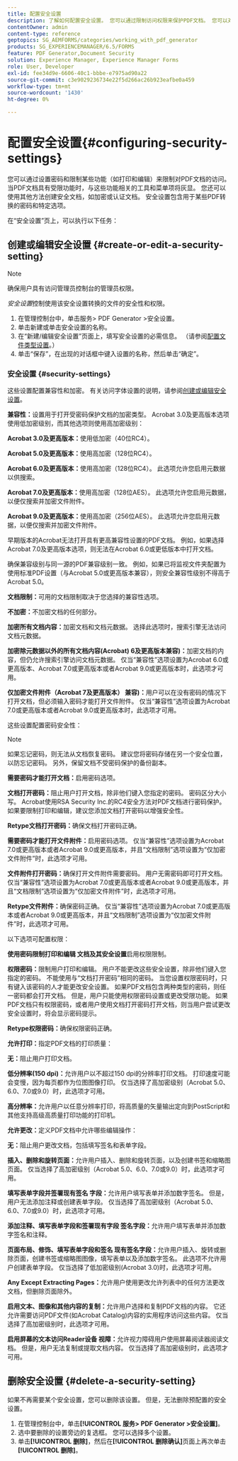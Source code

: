 ```yaml
---
title: 配置安全设置
description: 了解如何配置安全设置。 您可以通过限制访问权限来保护PDF文档。 您可以对文档进行加密、认证或密码保护。
contentOwner: admin
content-type: reference
geptopics: SG_AEMFORMS/categories/working_with_pdf_generator
products: SG_EXPERIENCEMANAGER/6.5/FORMS
feature: PDF Generator,Document Security
solution: Experience Manager, Experience Manager Forms
role: User, Developer
exl-id: fee34d9e-6606-40c1-bbbe-e7975ad90a22
source-git-commit: c3e9029236734e22f5d266ac26b923eafbe0a459
workflow-type: tm+mt
source-wordcount: '1430'
ht-degree: 0%

---
```


# 配置安全设置{#configuring-security-settings}

您可以通过设置密码和限制某些功能（如打印和编辑）来限制对PDF文档的访问。 当PDF文档具有受限功能时，与这些功能相关的工具和菜单项将灰显。 您还可以使用其他方法创建安全文档，如加密或认证文档。 安全设置包含用于某些PDF转换的密码和特定选项。

在“安全设置”页上，可以执行以下任务：

## 创建或编辑安全设置 {#create-or-edit-a-security-setting}

>[!NOTE]
> 
> 确保用户具有访问管理员控制台的管理员权限。

*安全设置*&#x200B;控制使用该安全设置转换的文件的安全性和权限。

1. 在管理控制台中，单击服务> PDF Generator >安全设置。
1. 单击新建或单击安全设置的名称。
1. 在“新建/编辑安全设置”页面上，填写安全设置的必需信息。 （请参阅[配置文件类型设置](/help/forms/using/admin-help/configuring-file-type-settings.md#configuring-file-type-settings)。）
1. 单击“保存”，在出现的对话框中键入设置的名称，然后单击“确定”。

### 安全设置 {#security-settings}

这些设置配置兼容性和加密。 有关访问字体设置的说明，请参阅[创建或编辑安全设置](configuring-security-settings.md#create-or-edit-a-security-setting)。

**兼容性：**&#x200B;设置用于打开受密码保护文档的加密类型。 Acrobat 3.0及更高版本选项使用低加密级别，而其他选项则使用高加密级别：

**Acrobat 3.0及更高版本：**&#x200B;使用低加密（40位RC4）。

**Acrobat 5.0及更高版本：**&#x200B;使用高加密（128位RC4）。

**Acrobat 6.0及更高版本：**&#x200B;使用高加密（128位RC4）。 此选项允许您启用元数据以供搜索。

**Acrobat 7.0及更高版本：**&#x200B;使用高加密（128位AES）。 此选项允许您启用元数据，以便仅搜索并加密文件附件。

**Acrobat 9.0及更高版本：**&#x200B;使用高加密（256位AES）。 此选项允许您启用元数据，以便仅搜索并加密文件附件。

早期版本的Acrobat无法打开具有更高兼容性设置的PDF文档。 例如，如果选择Acrobat 7.0及更高版本选项，则无法在Acrobat 6.0或更低版本中打开文档。

确保兼容级别与同一源的PDF兼容级别一致。 例如，如果已将监视文件夹配置为使用标准PDF设置（与Acrobat 5.0或更高版本兼容），则安全兼容性级别不得高于Acrobat 5.0。

**文档限制：**&#x200B;可用的文档限制取决于您选择的兼容性选项。

**不加密：**&#x200B;不加密文档的任何部分。

**加密所有文档内容：**&#x200B;加密文档和文档元数据。 选择此选项时，搜索引擎无法访问文档元数据。

**加密除元数据以外的所有文档内容(Acrobat)
6及更高版本兼容)：**&#x200B;加密文档的内容，但仍允许搜索引擎访问文档元数据。 仅当“兼容性”选项设置为Acrobat 6.0或更高版本、Acrobat 7.0或更高版本或者Acrobat 9.0或更高版本时，此选项才可用。

**仅加密文件附件（Acrobat 7及更高版本）
兼容)：**&#x200B;用户可以在没有密码的情况下打开文档，但必须输入密码才能打开文件附件。 仅当“兼容性”选项设置为Acrobat 7.0或更高版本或者Acrobat 9.0或更高版本时，此选项才可用。

这些设置配置密码安全性：

>[!NOTE]
>
>如果忘记密码，则无法从文档恢复密码。 建议您将密码存储在另一个安全位置，以防忘记密码。 另外，保留文档不受密码保护的备份副本。

**需要密码才能打开文档：**&#x200B;启用密码选项。

**文档打开密码：**&#x200B;阻止用户打开文档，除非他们键入您指定的密码。 密码区分大小写。 Acrobat使用RSA Security Inc.的RC4安全方法对PDF文档进行密码保护。 如果要限制打印和编辑，建议您添加文档打开密码以增强安全性。

**Retype文档打开密码：**&#x200B;确保文档打开密码正确。

**需要密码才能打开文件附件：**&#x200B;启用密码选项。 仅当“兼容性”选项设置为Acrobat 7.0或更高版本或者Acrobat 9.0或更高版本，并且“文档限制”选项设置为“仅加密文件附件”时，此选项才可用。

**文件附件打开密码：**&#x200B;确保打开文件附件需要密码。 用户无需密码即可打开文档。 仅当“兼容性”选项设置为Acrobat 7.0或更高版本或者Acrobat 9.0或更高版本，并且“文档限制”选项设置为“仅加密文件附件”时，此选项才可用。

**Retype文件附件：**&#x200B;确保密码正确。 仅当“兼容性”选项设置为Acrobat 7.0或更高版本或者Acrobat 9.0或更高版本，并且“文档限制”选项设置为“仅加密文件附件”时，此选项才可用。

以下选项可配置权限：

**使用密码限制打印和编辑
文档及其安全设置**&#x200B;启用权限限制。

**权限密码：**&#x200B;限制用户打印和编辑。 用户不能更改这些安全设置，除非他们键入您指定的密码。 不能使用与“文档打开密码”相同的密码。 当您设置权限密码时，只有键入该密码的人才能更改安全设置。 如果PDF文档包含两种类型的密码，则任一密码都会打开文档。 但是，用户只能使用权限密码设置或更改受限功能。 如果PDF文档只有权限密码，或者用户使用文档打开密码打开文档，则当用户尝试更改安全设置时，将会显示密码提示。

**Retype权限密码：**&#x200B;确保权限密码正确。

**允许打印：**&#x200B;指定PDF文档的打印质量：

**无：**&#x200B;阻止用户打印文档。

**低分辨率(150 dpi)：**&#x200B;允许用户以不超过150 dpi的分辨率打印文档。 打印速度可能会变慢，因为每页都作为位图图像打印。 仅当选择了高加密级别（Acrobat 5.0、6.0、7.0或9.0）时，此选项才可用。

**高分辨率：**&#x200B;允许用户以任意分辨率打印，将高质量的矢量输出定向到PostScript和其他支持高级高质量打印功能的打印机。

**允许更改：**&#x200B;定义PDF文档中允许哪些编辑操作：

**无：**&#x200B;阻止用户更改文档，包括填写签名和表单字段。

**插入、删除和旋转页面：**&#x200B;允许用户插入、删除和旋转页面，以及创建书签和缩略图页面。 仅当选择了高加密级别（Acrobat 5.0、6.0、7.0或9.0）时，此选项才可用。

**填写表单字段并签署现有签名
字段：**&#x200B;允许用户填写表单并添加数字签名。 但是，用户无法添加注释或创建表单字段。 仅当选择了高加密级别（Acrobat 5.0、6.0、7.0或9.0）时，此选项才可用。

**添加注释、填写表单字段和签署现有字段
签名字段：**&#x200B;允许用户填写表单并添加数字签名和注释。

**页面布局、修饰、填写表单字段和签名
现有签名字段：**&#x200B;允许用户插入、旋转或删除页面，创建书签或缩略图图像，填写表单以及添加数字签名。 此选项不允许用户创建表单字段。 仅当选择了低加密级别(Acrobat 3.0)时，此选项才可用。

**Any Except Extracting Pages：**&#x200B;允许用户使用更改允许列表中的任何方法更改文档，但删除页面除外。

**启用文本、图像和其他内容的复制：**&#x200B;允许用户选择和复制PDF文档的内容。 它还允许需要访问PDF文件(如Acrobat Catalog)内容的实用程序访问这些内容。 仅当选择了高加密级别时，此选项才可用。

**启用屏幕的文本访问Reader设备
视障：**&#x200B;允许视力障碍用户使用屏幕阅读器阅读文档。 但是，用户无法复制或提取文档内容。 仅当选择了高加密级别时，此选项才可用。

## 删除安全设置 {#delete-a-security-setting}

如果不再需要某个安全设置，您可以删除该设置。 但是，无法删除预配置的安全设置。

1. 在管理控制台中，单击&#x200B;**[!UICONTROL 服务> PDF Generator >安全设置]**。
1. 选中要删除的设置旁边的复选框。 您可以选择多个设置。
1. 单击&#x200B;**[!UICONTROL 删除]**，然后在&#x200B;**[!UICONTROL 删除确认]**&#x200B;页面上再次单击&#x200B;**[!UICONTROL 删除]**。
